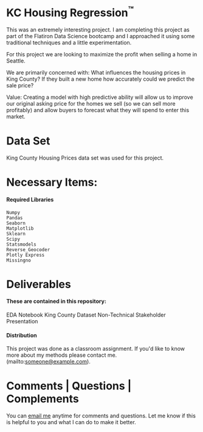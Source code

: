 <!-- Project Title -->
<h1>KC Housing Regression<sup>&#153;</sup></h1>

This was an extremely interesting project. I am completing this project as part of the Flatiron Data Science bootcamp and I approached it using some traditional techniques and a little experimentation. 

For this project we are looking to maximize the profit when selling a home in Seattle. 

We are primarily concerned with:
What influences the housing prices in King County?
If they built a new home how accurately could we predict the sale price?

Value: Creating a model with high predictive ability will allow us to improve our original asking price for the homes we sell (so we can sell more profitably) and allow buyers to forecast what they will spend to enter this market.

# Data Set
King County Housing Prices data set was used for this project. 

# Necessary Items: 
#### Required Libraries
```
Numpy
Pandas
Seaborn
Matplotlib
Sklearn
Scipy
Statsmodels
Reverse_Geocoder
Plotly Express
Missingno
```

# Deliverables
#### These are contained in this repository: 
EDA Notebook
King County Dataset
Non-Technical Stakeholder Presentation

#### Distribution
This project was done as a classroom assignment. If you'd like to know more about my methods please contact me.(mailto:someone@example.com).


# Comments | Questions | Complements
You can [email me](mailto:tacticsandstrats@gmail.com) anytime for comments and questions. Let me know if this is helpful to you and what I can do to make it better.
